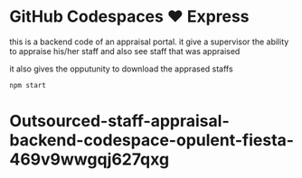 # GitHub Codespaces ♥️ Express

this is a backend code of an appraisal portal. 
it give a supervisor the ability to appraise his/her staff and also see staff that was appraised

it also gives the opputunity to download the apprased staffs

```
npm start
```
# Outsourced-staff-appraisal-backend-codespace-opulent-fiesta-469v9wwgqj627qxg

